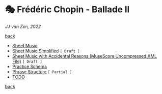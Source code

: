 🎭  Frédéric Chopin - Ballade Ⅱ
================================

*JJ van Zon, 2022*

[back](../README.md)

- [Sheet Music](sheet-music/README.md)
- [Sheet Music Simplified](sheet-music-simplified/README.md) `[ Draft ]`
- [Sheet Music with Accidental Reasons (MuseScore Uncompressed XML File)](chopin-ballade-2-sheet-music-with-accidental-reasons.mscx) `[ Draft ]`
- [Practice Schema](chopin-ballade-2-practice-schema.md)
- [Phrase Structure](chopin-ballade-2-phrase-structure.md) `[ Partial ]`
- [TODO](chopin-ballade-2-todo.md)

[back](../README.md)